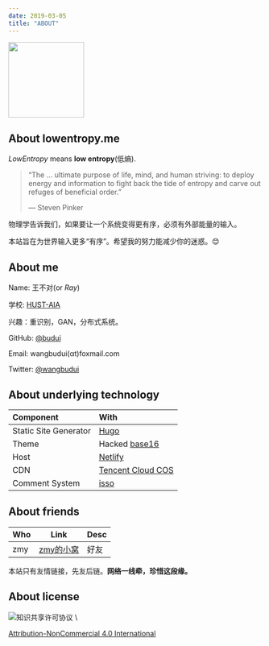 ```yaml
---
date: 2019-03-05
title: "ABOUT"
---
```


<img src="/favicon.svg" width="150" height="150"/>

## About lowentropy.me

*LowEntropy* means **low entropy**(低熵).

> “The … ultimate purpose of life, mind, and human striving: to deploy energy and information to fight back the tide of entropy and carve out refuges of beneficial order.”
>
> — Steven Pinker

物理学告诉我们，如果要让一个系统变得更有序，必须有外部能量的输入。

本站旨在为世界输入更多“有序”。希望我的努力能减少你的迷惑。:blush:

## About me

Name: 王不对(or *Ray*)

学校: [HUST-AIA](http://aia.hust.edu.cn/)

兴趣：重识别，GAN，分布式系统。

GitHub: [@budui](https://github.com/budui/)

Email: wangbudui(αt)foxmail.com

Twitter: [@wangbudui](https://twitter.com/wangbudui)

## About underlying technology

| Component             | With                                                            |
| :-------------------- | :-------------------------------------------------------------- |
| Static Site Generator | [Hugo](https://gohugo.io/)                                      |
| Theme                 | Hacked [base16](https://github.com/htdvisser/hugo-base16-theme) |
| Host                  | [Netlify](https://www.netlify.com/)                             |
| CDN                   | [Tencent Cloud COS](https://cloud.tencent.com/product/cos)      |
| Comment System        | [isso](https://posativ.org/isso/)                               |

## About friends

| Who | Link                                 | Desc |
| --- | ------------------------------------ | ---- |
| zmy | [zmy的小窝](https://blog.zmyme.com/) | 好友 |

本站只有友情链接，先友后链。**网络一线牵，珍惜这段缘。**

## About license

![知识共享许可协议](https://lowentropy.jinxiapu.cn/img/creativecommons.png) \

[Attribution-NonCommercial 4.0 International](http://creativecommons.org/licenses/by-nc/4.0/)
